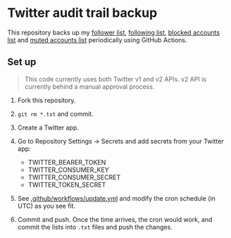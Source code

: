# Twitter audit trail backup

This repository backs up my
[follower list](followers.txt),
[following list](following.txt),
[blocked accounts list](blocked_accounts.txt) and
[muted accounts list](mutes.txt) periodically using GitHub Actions.

## Set up

> This code currently uses both Twitter v1 and v2 APIs. v2 API is currently
> behind a manual approval process.

1. Fork this repository.
1. `git rm *.txt` and commit.
1. Create a Twitter app.
1. Go to Repository Settings &rarr; Secrets and add secrets from your Twitter
   app:

   - TWITTER_BEARER_TOKEN
   - TWITTER_CONSUMER_KEY
   - TWITTER_CONSUMER_SECRET
   - TWITTER_TOKEN_SECRET

1. See [.github/workflows/update.yml](./github/workflows/update.yml) and modify
   the cron schedule (in UTC) as you see fit.

1. Commit and push. Once the time arrives, the cron would work, and commit
   the lists into `.txt` files and push the changes.
